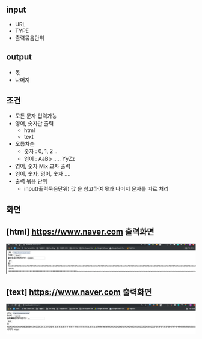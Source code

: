 ## input
* URL
* TYPE
* 출력묶음단위

## output
* 몫
* 나머지

## 조건
* 모든 문자 입력가능
* 영어, 숫자만 출력
    * html
    * text
* 오름차순
    * 숫자 : 0, 1, 2 ..
    * 영어 : AaBb ..... YyZz
* 영어, 숫자 Mix 교차 출력
* 영어, 숫자, 영어, 숫자 ....
* 출력 묶음 단위
    * input(출력묶음단위) 값 을 참고하여 몫과 나머지 문자를 따로 처리

## 화면


## [html] https://www.naver.com 출력화면
![html_output](html_output.png)

## [text] https://www.naver.com 출력화면
![text_output](text_outpu.png)    

